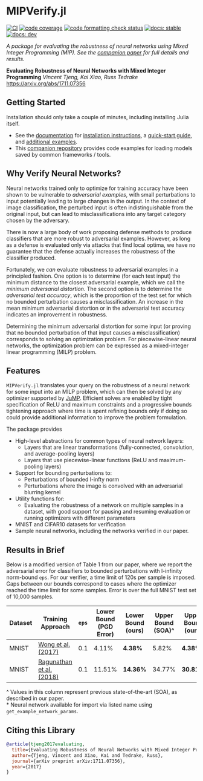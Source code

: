 # MIPVerify.jl

[![CI](https://github.com/vtjeng/MIPVerify.jl/workflows/CI/badge.svg)](https://github.com/vtjeng/MIPVerify.jl/actions?query=workflow%3ACI+branch%3Amaster)
[![code coverage](https://codecov.io/gh/vtjeng/MIPVerify.jl/branch/master/graph/badge.svg)](http://codecov.io/github/vtjeng/MIPVerify.jl?branch=master)
[![code formatting check status](https://github.com/vtjeng/MIPVerify.jl/workflows/JuliaFormatter/badge.svg?branch=master)](https://github.com/vtjeng/MIPVerify.jl/actions?query=workflow%3AJuliaFormatter+branch%3Amaster)
[![docs: stable](https://img.shields.io/badge/docs-stable-blue.svg)](https://vtjeng.github.io/MIPVerify.jl/stable)
[![docs: dev](https://img.shields.io/badge/docs-dev-blue.svg)](https://vtjeng.github.io/MIPVerify.jl/dev)

_A package for evaluating the robustness of neural networks using Mixed Integer Programming (MIP). See the [companion paper](https://arxiv.org/abs/1711.07356) for full details and results._

**Evaluating Robustness of Neural Networks with Mixed Integer Programming**
_Vincent Tjeng, Kai Xiao, Russ Tedrake_
https://arxiv.org/abs/1711.07356

## Getting Started

Installation should only take a couple of minutes, including installing Julia itself.

- See the [documentation](https://vtjeng.github.io/MIPVerify.jl/latest) for [installation instructions](https://vtjeng.github.io/MIPVerify.jl/latest/#Installation-1), a [quick-start guide](https://nbviewer.jupyter.org/github/vtjeng/MIPVerify.jl/blob/master/examples/00_quickstart.ipynb), and [additional examples](https://nbviewer.jupyter.org/github/vtjeng/MIPVerify.jl/tree/master/examples/).
- This [companion repository](https://github.com/vtjeng/MIPVerify-converter) provides code examples for loading models saved by common frameworks / tools.

## Why Verify Neural Networks?

Neural networks trained only to optimize for training accuracy have been shown to be vulnerable to _adversarial examples_, with small perturbations to input potentially leading to large changes in the output. In the context of image classification, the perturbed input is often indistinguishable from the original input, but can lead to misclassifications into any target category chosen by the adversary.

There is now a large body of work proposing defense methods to produce classifiers that are more robust to adversarial examples. However, as long as a defense is evaluated only via attacks that find local optima, we have no guarantee that the defense actually increases the robustness of the classifier produced.

Fortunately, we _can_ evaluate robustness to adversarial examples in a principled fashion. One option is to determine (for each test input) the minimum distance to the closest adversarial example, which we call the _minimum adversarial distortion_. The second option is to determine the _adversarial test accuracy_, which is the proportion of the test set for which no bounded perturbation causes a misclassification. An increase in the mean minimum adversarial distortion or in the adversarial test accuracy indicates an improvement in robustness.

Determining the minimum adversarial distortion for some input (or proving that no bounded perturbation of that input causes a misclassification) corresponds to solving an optimization problem. For piecewise-linear neural networks, the optimization problem can be expressed as a mixed-integer linear programming (MILP) problem.

## Features

`MIPVerify.jl` translates your query on the robustness of a neural network for some input into an MILP problem, which can then be solved by any optimizer supported by [JuMP](https://github.com/JuliaOpt/JuMP.jl). Efficient solves are enabled by tight specification of ReLU and maximum constraints and a progressive bounds tightening approach where time is spent refining bounds only if doing so could provide additional information to improve the problem formulation.

The package provides

- High-level abstractions for common types of neural network layers:
  - Layers that are linear transformations (fully-connected, convolution, and average-pooling layers)
  - Layers that use piecewise-linear functions (ReLU and maximum-pooling layers)
- Support for bounding perturbations to:
  - Perturbations of bounded l-infty norm
  - Perturbations where the image is convolved with an adversarial blurring kernel
- Utility functions for:
  - Evaluating the robustness of a network on multiple samples in a dataset, with good support for pausing and resuming evaluation or running optimizers with different parameters
- MNIST and CIFAR10 datasets for verification
- Sample neural networks, including the networks verified in our paper.

## Results in Brief

Below is a modified version of Table 1 from our paper, where we report the adversarial error for classifiers to bounded perturbations with l-infinity norm-bound `eps`. For our verifier, a time limit of 120s per sample is imposed. Gaps between our bounds correspond to cases where the optimizer reached the time limit for some samples. Error is over the full MNIST test set of 10,000 samples.

| Dataset | Training Approach                                            | `eps` | Lower<br>Bound<br>(PGD Error) | Lower<br>Bound<br>(ours) | Upper<br>Bound<br>(SOA)\^ | Upper<br>Bound<br>(ours) | Name in package\*              |
| ------- | ------------------------------------------------------------ | ----- | ----------------------------- | ------------------------ | ------------------------- | ------------------------ | ------------------------------ |
| MNIST   | [Wong et al. (2017)](https://arxiv.org/abs/1711.00851)       | 0.1   | 4.11%                         | **4.38%**                | 5.82%                     | **4.38%**                | `MNIST.WK17a_linf0.1_authors`  |
| MNIST   | [Ragunathan et al. (2018)](https://arxiv.org/abs/1801.09344) | 0.1   | 11.51%                        | **14.36%**               | 34.77%                    | **30.81%**               | `MNIST.RSL18a_linf0.1_authors` |

\^ Values in this column represent previous state-of-the-art (SOA), as described in our paper.<br> \* Neural network available for import via listed name using `get_example_network_params`.

## Citing this Library

```bibtex
@article{tjeng2017evaluating,
  title={Evaluating Robustness of Neural Networks with Mixed Integer Programming},
  author={Tjeng, Vincent and Xiao, Kai and Tedrake, Russ},
  journal={arXiv preprint arXiv:1711.07356},
  year={2017}
}
```
